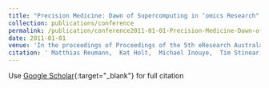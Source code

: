 ```yaml
---
title: "Precision Medicine: Dawn of Supercomputing in ‘omics Research"
collection: publications/conference
permalink: /publication/conference2011-01-01-Precision-Medicine-Dawn-of-Supercomputing-in-omics-Research
date: 2011-01-01
venue: 'In the proceedings of Proceedings of the 5th eResearch Australasia Conference'
citation: ' Matthias Reumann,  Kat Holt,  Michael Inouye,  Tim Stinear,  Benjamin Goudey,  Gad Abraham,  Qiao Wang,  Fan Shi,  Adam Kowalczyk,  Adrian Pearce,  Andrew Isaac,  Bernie Pope,  H Butzkueven,  John Wagner,  Stephen Moore,  Matthew Downton,  PC Church,  SJ Turner,  J Field,  Mallisa Souther,  David Bowtell,  Daniel Schmidt,  Enes Makalic,  Justin Zobel,  John Hopper,  Steven Petrovski,  Terry {O&apos;Brien}, &quot;Precision Medicine: Dawn of Supercomputing in ‘omics Research.&quot; In the proceedings of Proceedings of the 5th eResearch Australasia Conference, 2011.'
---
```

Use [Google Scholar](https://scholar.google.com/scholar?q=Precision+Medicine:+Dawn+of+Supercomputing+in+‘omics+Research){:target="_blank"} for full citation